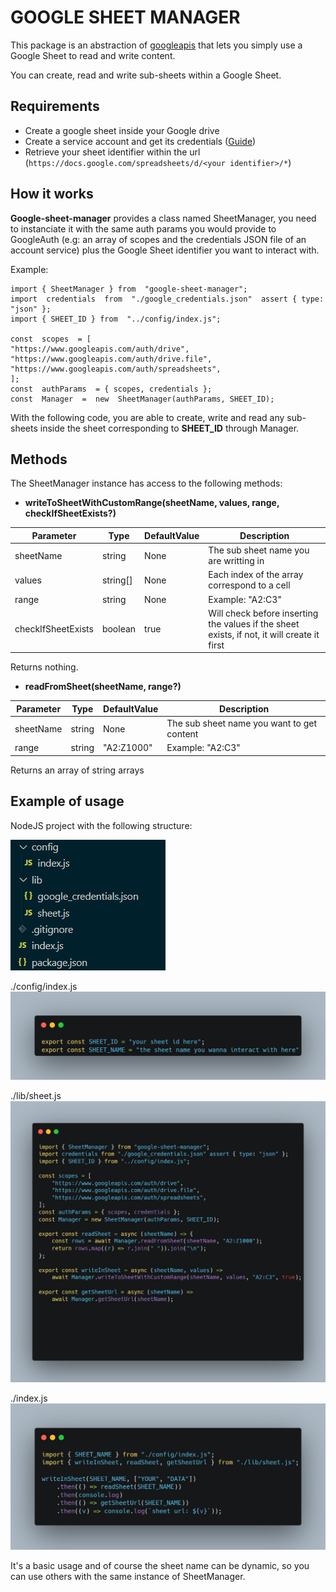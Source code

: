 # GOOGLE SHEET MANAGER

This package is an abstraction of [googleapis](npm%20i%20googleapis) that lets you simply use a Google Sheet to read and write content.

You can create, read and write sub-sheets within a Google Sheet.

## Requirements

- Create a google sheet inside your Google drive
- Create a service account and get its credentials ([Guide](https://medium.com/@a.marenkov/how-to-get-credentials-for-google-sheets-456b7e88c430))
- Retrieve your sheet identifier within the url (`https://docs.google.com/spreadsheets/d/<your identifier>/*`)

## How it works

**Google-sheet-manager** provides a class named SheetManager, you need to instanciate it with the same auth params you would provide to GoogleAuth (e.g: an array of scopes and the credentials JSON file of an account service) plus the Google Sheet identifier you want to interact with.

Example:

    import { SheetManager } from  "google-sheet-manager";
    import  credentials  from  "./google_credentials.json"  assert { type: "json" };
    import { SHEET_ID } from  "../config/index.js";
    
    const  scopes  = [
    "https://www.googleapis.com/auth/drive",
    "https://www.googleapis.com/auth/drive.file",
    "https://www.googleapis.com/auth/spreadsheets",
    ];
    const  authParams  = { scopes, credentials };
    const  Manager  =  new  SheetManager(authParams, SHEET_ID);

With the following code, you are able to create, write and read any sub-sheets inside the sheet corresponding to **SHEET_ID** through Manager.

## Methods

The SheetManager instance has access to the following methods:

- **writeToSheetWithCustomRange(sheetName, values, range, checkIfSheetExists?)** 

| Parameter| Type | DefaultValue | Description
|--|--|--|--|
| sheetName | string | None | The sub sheet name you are writting in
| values| string[] | None | Each index of the array correspond to a cell 
| range| string | None | Example: "A2:C3"
| checkIfSheetExists | boolean | true | Will check before inserting the values if the sheet exists, if not, it will create it first

Returns nothing.

- **readFromSheet(sheetName, range?)** 

| Parameter| Type | DefaultValue | Description
|--|--|--|--|
| sheetName | string | None | The sub sheet name you want to get content
| range| string | "A2:Z1000"| Example: "A2:C3"

Returns an array of string arrays

## Example of usage

NodeJS project with the following structure:

![plot](https://github.com/jsaleix/google-sheet-manager/raw/master/packages/google-sheet-manager/documentation/screenshots/structure.png)

./config/index.js
![plot](https://github.com/jsaleix/google-sheet-manager/raw/master/packages/google-sheet-manager/documentation/screenshots/config.png)

./lib/sheet.js
![plot](https://github.com/jsaleix/google-sheet-manager/raw/master/packages/google-sheet-manager/documentation/screenshots/lib_sheet.png)

./index.js
![plot](https://github.com/jsaleix/google-sheet-manager/raw/master/packages/google-sheet-manager/documentation/screenshots/index.png)

It's a basic usage and of course the sheet name can be dynamic, so you can use others with the same instance of SheetManager.